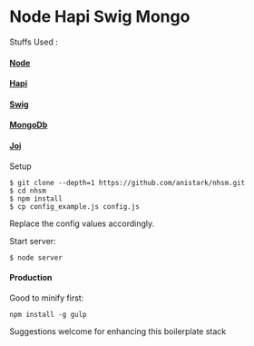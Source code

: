 Node Hapi Swig Mongo
=====================

Stuffs Used :

#### [Node](https://nodejs.org/)

#### [Hapi](http://hapijs.com/)

#### [Swig](http://paularmstrong.github.io/swig/)

#### [MongoDb](https://www.mongodb.org/)

#### [Joi](https://github.com/hapijs/joi)


Setup
```
$ git clone --depth=1 https://github.com/anistark/nhsm.git
$ cd nhsm
$ npm install
$ cp config_example.js config.js
```

Replace the config values accordingly.


Start server:
```
$ node server
```

#### Production

Good to minify first:
```
npm install -g gulp
```


Suggestions welcome for enhancing this boilerplate stack
